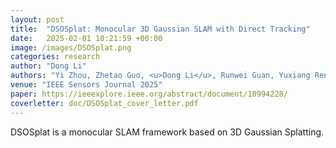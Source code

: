 ```yaml
---
layout: post
title:  "DSOSplat: Monocular 3D Gaussian SLAM with Direct Tracking"
date:   2025-02-01 10:21:59 +00:00
image: /images/DSOSplat.png
categories: research
author: "Dong Li"
authors: "Yi Zhou, Zhetao Guo, <u>Dong Li</u>, Runwei Guan, Yuxiang Ren, Hongyu Wang and Mingrui Li"
venue: "IEEE Sensors Journal 2025"
paper: https://ieeexplore.ieee.org/abstract/document/10994228/
coverletter: doc/DSOSplat_cover_letter.pdf
---
```


DSOSplat is a monocular SLAM framework based on 3D Gaussian Splatting.
